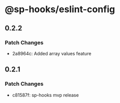 # @sp-hooks/eslint-config

## 0.2.2

### Patch Changes

- 2a8964c: Added array values feature

## 0.2.1

### Patch Changes

- c81587f: sp-hooks mvp release
